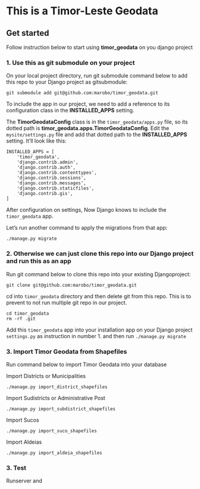 # This is a Timor-Leste Geodata
## Get started
Follow instruction below to start using **timor_geodata** on you django project
### 1. Use this as git submodule on your project

On your local project directory, run git submodule command below to add this repo to your Django project as gitsubmodule:

```
git submodule add git@github.com:marobo/timor_geodata.git
```

To include the app in our project, we need to add a reference to its configuration class in the **INSTALLED_APPS** setting. 

The **TimorGeodataConfig** class is in the `timor_geodata/apps.py` file, so its dotted path is **timor_geodata.apps.TimorGeodataConfig**. Edit the `mysite/settings.py` file and add that dotted path to the **INSTALLED_APPS** setting. It’ll look like this:


```
INSTALLED_APPS = [
    'timor_geodata',
    'django.contrib.admin',
    'django.contrib.auth',
    'django.contrib.contenttypes',
    'django.contrib.sessions',
    'django.contrib.messages',
    'django.contrib.staticfiles',
    'django.contrib.gis',
]
```

After configuration on settings, Now Django knows to include the `timor_geodata` app. 

Let’s run another command to apply the migrations from that app:

```
./manage.py migrate
```

### 2. Otherwise we can just clone this repo into our Django project and run this as an app

Run git command below to clone this repo into your existing Djangoproject:

```
git clone git@github.com:marobo/timor_geodata.git
```

cd into `timor_geodata` directory and then delete git from this repo. 
This is to prevent to not run multiple git repo in our project.

```
cd timor_geodata
rm -rf .git
```

Add this `timor_geodata` app into your installation app on your Django project `settings.py` as instruction in number 1.
and then run `./manage.py migrate`

### 3. Import Timor Geodata from Shapefiles
Run command below to import Timor Geodata into your database

Import Districts or Municipalities
```
./manage.py import_district_shapefiles
```

Import Sudistricts or Administrative Post
```
./manage.py import_subdistrict_shapefiles
```

Import Sucos
```
./manage.py import_suco_shapefiles
```

Import Aldeias
```
./manage.py import_aldeia_shapefiles
```

### 3. Test
Runserver and 

